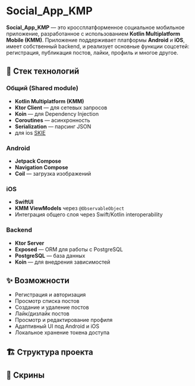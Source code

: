 # Social_App_KMP

**Social_App_KMP** — это кроссплатформенное социальное мобильное приложение, разработанное с использованием **Kotlin Multiplatform Mobile (KMM)**. 
Приложение поддерживает платформы **Android** и **iOS**, имеет собственный backend, и реализует основные функции соцсетей: регистрация, публикация постов, лайки, профиль и многое другое.

## 🔧 Стек технологий

### Общий (Shared module)
- **Kotlin Multiplatform (KMM)**
- **Ktor Client** — для сетевых запросов
- **Koin** — для Dependency Injection
- **Coroutines** — асинхронность
- **Serialization** — парсинг JSON
- для ios [SKIE](https://skie.touchlab.co/intro) 

### Android
- **Jetpack Compose**
- **Navigation Compose**
- **Coil** — загрузка изображений

### iOS
- **SwiftUI**
- **KMM ViewModels** через `@ObservableObject`
- Интеграция общего слоя через Swift/Kotlin interoperability



### Backend
- **Ktor Server**
- **Exposed** — ORM для работы с PostgreSQL
- **PostgreSQL** — база данных
- **Koin** — для внедрения зависимостей

## ✨ Возможности
- Регистрация и авторизация
- Просмотр списка постов
- Создание и удаление постов
- Лайк/дизлайк постов
- Просмотр и редактирование профиля
- Адаптивный UI под Android и iOS
- Локальное хранение токена доступа

## 🏗️ Структура проекта


## 🌄 Скрины 
